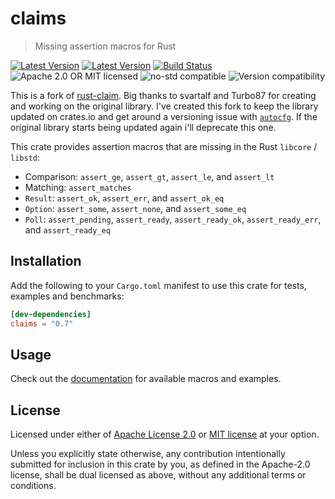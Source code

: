 # claims

> Missing assertion macros for Rust

[![Latest Version](https://img.shields.io/crates/v/claims.svg)](https://crates.io/crates/claims)
[![Latest Version](https://docs.rs/claims/badge.svg)](https://docs.rs/claims)
[![Build Status](https://github.com/mattwilkinsonn/rust-claims/workflows/Continuous%20integration/badge.svg)](https://github.com/mattwilkinsonn/rust-claims/actions)
![Apache 2.0 OR MIT licensed](https://img.shields.io/badge/license-Apache2.0%2FMIT-blue.svg)
![no-std compatible](https://img.shields.io/badge/no--std-compatible-brightgreen)
![Version compatibility](https://img.shields.io/badge/Rust-1.0%2B-blue)

This is a fork of [rust-claim](https://github.com/svartalf/rust-claim). Big thanks to svartalf and Turbo87 for creating and working on the original library. I've created this fork to keep the library updated on crates.io and get around a versioning issue with [`autocfg`](https://github.com/cuviper/autocfg). If the original library starts being updated again i'll deprecate this one.

This crate provides assertion macros that are missing in the Rust `libcore` / `libstd`:

* Comparison: `assert_ge`, `assert_gt`, `assert_le`, and `assert_lt`
* Matching: `assert_matches`
* `Result`: `assert_ok`, `assert_err`, and `assert_ok_eq`
* `Option`: `assert_some`, `assert_none`, and `assert_some_eq`
* `Poll`: `assert_pending`, `assert_ready`, `assert_ready_ok`, `assert_ready_err`, and `assert_ready_eq`

## Installation

Add the following to your `Cargo.toml` manifest
to use this crate for tests, examples and benchmarks:

```toml
[dev-dependencies]
claims = "0.7"
```

## Usage

Check out the [documentation](https://docs.rs/claims) for available macros and examples.

## License

Licensed under either of [Apache License 2.0](https://github.com/mattwilkinsonn/rust-claims/blob/master/LICENSE-APACHE)
or [MIT license](https://github.com/mattwilkinsonn/rust-claims/blob/master/LICENSE-MIT) at your option.

Unless you explicitly state otherwise, any contribution intentionally submitted for inclusion in this crate by you,
as defined in the Apache-2.0 license, shall be dual licensed as above, without any additional terms or conditions.
